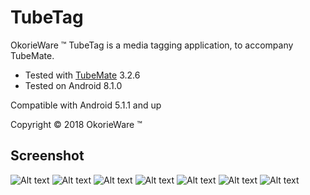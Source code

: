 # TubeTag

OkorieWare ™ TubeTag is a media tagging application, to accompany TubeMate.


 - Tested with [TubeMate](http://tubemate.net) 3.2.6
 - Tested on Android 8.1.0

Compatible with Android 5.1.1 and up

Copyright © 2018 OkorieWare ™

## Screenshot

![Alt text](/screenshot/Screenshot-A.png?raw=true)
![Alt text](/screenshot/Screenshot-B.png?raw=true)
![Alt text](/screenshot/Screenshot-C.png?raw=true)
![Alt text](/screenshot/Screenshot-D.png?raw=true)
![Alt text](/screenshot/Screenshot-E.png?raw=true)
![Alt text](/screenshot/Screenshot-F.png?raw=true)
![Alt text](/screenshot/Screenshot-G.png?raw=true)
